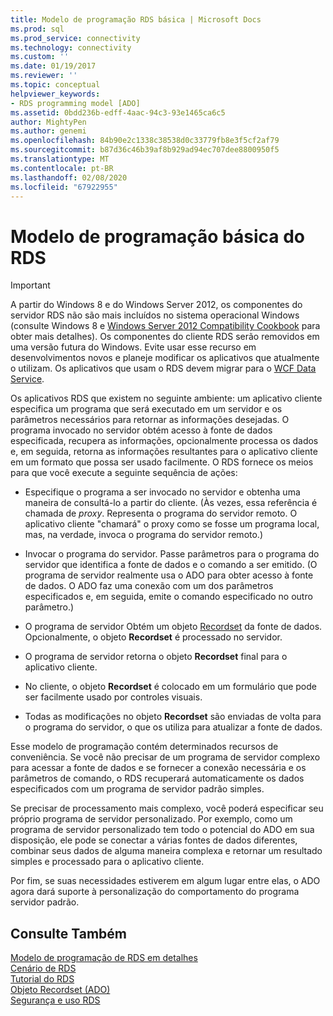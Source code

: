 ```yaml
---
title: Modelo de programação RDS básica | Microsoft Docs
ms.prod: sql
ms.prod_service: connectivity
ms.technology: connectivity
ms.custom: ''
ms.date: 01/19/2017
ms.reviewer: ''
ms.topic: conceptual
helpviewer_keywords:
- RDS programming model [ADO]
ms.assetid: 0bdd236b-edff-4aac-94c3-93e1465ca6c5
author: MightyPen
ms.author: genemi
ms.openlocfilehash: 84b90e2c1338c38538d0c33779fb8e3f5cf2af79
ms.sourcegitcommit: b87d36c46b39af8b929ad94ec707dee8800950f5
ms.translationtype: MT
ms.contentlocale: pt-BR
ms.lasthandoff: 02/08/2020
ms.locfileid: "67922955"
---
```

# <a name="basic-rds-programming-model"></a>Modelo de programação básica do RDS
> [!IMPORTANT]
>  A partir do Windows 8 e do Windows Server 2012, os componentes do servidor RDS não são mais incluídos no sistema operacional Windows (consulte Windows 8 e [Windows Server 2012 Compatibility Cookbook](https://www.microsoft.com/download/details.aspx?id=27416) para obter mais detalhes). Os componentes do cliente RDS serão removidos em uma versão futura do Windows. Evite usar esse recurso em desenvolvimentos novos e planeje modificar os aplicativos que atualmente o utilizam. Os aplicativos que usam o RDS devem migrar para o [WCF Data Service](https://go.microsoft.com/fwlink/?LinkId=199565).  
  
 Os aplicativos RDS que existem no seguinte ambiente: um aplicativo cliente especifica um programa que será executado em um servidor e os parâmetros necessários para retornar as informações desejadas. O programa invocado no servidor obtém acesso à fonte de dados especificada, recupera as informações, opcionalmente processa os dados e, em seguida, retorna as informações resultantes para o aplicativo cliente em um formato que possa ser usado facilmente. O RDS fornece os meios para que você execute a seguinte sequência de ações:  
  
-   Especifique o programa a ser invocado no servidor e obtenha uma maneira de consultá-lo a partir do cliente. (Às vezes, essa referência é chamada de *proxy*. Representa o programa do servidor remoto. O aplicativo cliente "chamará" o proxy como se fosse um programa local, mas, na verdade, invoca o programa do servidor remoto.)  
  
-   Invocar o programa do servidor. Passe parâmetros para o programa do servidor que identifica a fonte de dados e o comando a ser emitido. (O programa de servidor realmente usa o ADO para obter acesso à fonte de dados. O ADO faz uma conexão com um dos parâmetros especificados e, em seguida, emite o comando especificado no outro parâmetro.)  
  
-   O programa de servidor Obtém um objeto [Recordset](../../../ado/reference/ado-api/recordset-object-ado.md) da fonte de dados. Opcionalmente, o objeto **Recordset** é processado no servidor.  
  
-   O programa de servidor retorna o objeto **Recordset** final para o aplicativo cliente.  
  
-   No cliente, o objeto **Recordset** é colocado em um formulário que pode ser facilmente usado por controles visuais.  
  
-   Todas as modificações no objeto **Recordset** são enviadas de volta para o programa do servidor, o que os utiliza para atualizar a fonte de dados.  
  
 Esse modelo de programação contém determinados recursos de conveniência. Se você não precisar de um programa de servidor complexo para acessar a fonte de dados e se fornecer a conexão necessária e os parâmetros de comando, o RDS recuperará automaticamente os dados especificados com um programa de servidor padrão simples.  
  
 Se precisar de processamento mais complexo, você poderá especificar seu próprio programa de servidor personalizado. Por exemplo, como um programa de servidor personalizado tem todo o potencial do ADO em sua disposição, ele pode se conectar a várias fontes de dados diferentes, combinar seus dados de alguma maneira complexa e retornar um resultado simples e processado para o aplicativo cliente.  
  
 Por fim, se suas necessidades estiverem em algum lugar entre elas, o ADO agora dará suporte à personalização do comportamento do programa servidor padrão.  
  
## <a name="see-also"></a>Consulte Também  
 [Modelo de programação de RDS em detalhes](../../../ado/guide/remote-data-service/rds-programming-model-in-detail.md)   
 [Cenário de RDS](../../../ado/guide/remote-data-service/rds-scenario.md)   
 [Tutorial do RDS](../../../ado/guide/remote-data-service/rds-tutorial.md)   
 [Objeto Recordset (ADO)](../../../ado/reference/ado-api/recordset-object-ado.md)   
 [Segurança e uso RDS](../../../ado/guide/remote-data-service/rds-usage-and-security.md)


